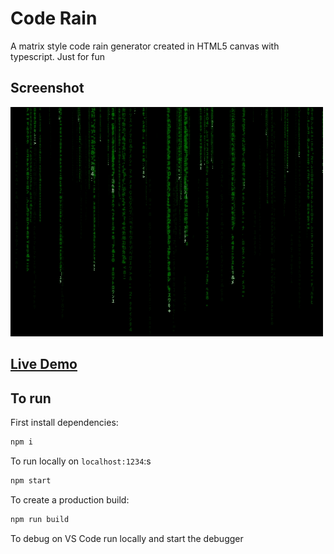 # Code Rain

A matrix style code rain generator created in HTML5 canvas with typescript. Just for fun

## Screenshot

![Screenshot](screenshot.gif)

## [Live Demo](https://code-rain.netlify.app/)

## To run

First install dependencies:

```sh
npm i
```

To run locally on `localhost:1234`:s

```sh
npm start
```

To create a production build:

```sh
npm run build
```

To debug on VS Code run locally and start the debugger
